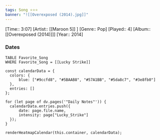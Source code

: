 ```yaml
---
tags: Song ⭐⭐⭐ 
banner: "![[Overexposed (2014).jpg]]"
---
```

[Time:: 3:07]
[Artist:: [[Maroon 5]] ]
[Genre:: Pop]
[Played:: 4]
[Album:: [[Overexposed (2014)]]]
[Year:: 2014]
### Dates
````dataview
TABLE Favorite_Song
WHERE Favorite_Song = [[Lucky Strike]]
````
  ```dataviewjs
const calendarData = { 
	colors: { 
		blue: ["#9ccfd8", "#5BAAB8", "#57A1BB", "#5da8c7", "#3e8fb0"] 
	}, 
	entries: [] 
}; 

for (let page of dv.pages('"Daily Notes"')) { 
	calendarData.entries.push({ 
		date: page.file.name, 
		intensity: page["Lucky_Strike"]
	}); 
} 

renderHeatmapCalendar(this.container, calendarData);
```
